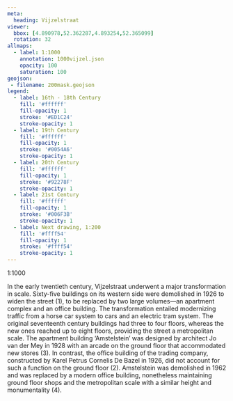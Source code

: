 ```yaml
---
meta:
  heading: Vijzelstraat
viewer:
  bbox: [4.890978,52.362287,4.893254,52.365099]
  rotation: 32
allmaps:
  - label: 1:1000
    annotation: 1000vijzel.json
    opacity: 100
    saturation: 100
geojson:
 - filename: 200mask.geojson
legend:
  - label: 16th - 18th Century
    fill: '#ffffff'
    fill-opacity: 1
    stroke: '#ED1C24'
    stroke-opacity: 1
  - label: 19th Century
    fill: '#ffffff'
    fill-opacity: 1
    stroke: '#0054A6'
    stroke-opacity: 1
  - label: 20th Century
    fill: '#ffffff'
    fill-opacity: 1
    stroke: '#92278F'
    stroke-opacity: 1
  - label: 21st Century
    fill: '#ffffff'
    fill-opacity: 1
    stroke: '#006F3B'
    stroke-opacity: 1
  - label: Next drawing, 1:200
    fill: '#ffff54'
    fill-opacity: 1
    stroke: '#ffff54'
    stroke-opacity: 1
---
```

1:1000

In the early twentieth century, Vijzelstraat underwent a major transformation in scale. Sixty-five buildings on its western side were demolished in 1926 to widen the street (1), to be replaced by two large volumes—an apartment complex and an office building. The transformation entailed modernizing traffic from a horse car system to cars and an electric tram system. The original seventeenth century buildings had three to four floors, whereas the new ones reached up to eight floors, providing the street a metropolitan scale. The apartment building ‘Amstelstein’ was designed by architect Jo van der Mey in 1928 with an arcade on the ground floor that accommodated new stores (3). In contrast, the office building of the trading company, constructed by Karel Petrus Cornelis De Bazel in 1926, did not account for such a function on the ground floor (2). Amstelstein was demolished in 1962 and was replaced by a modern office building, nonetheless maintaining ground floor shops and the metropolitan scale with a similar height and monumentality (4).